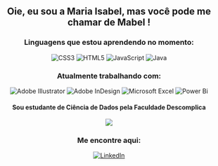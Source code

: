 <h2 align="center"> Oie, eu sou a Maria Isabel, mas você pode me chamar de Mabel ! </h2>

<div align="center">
  <h3>Linguagens que estou aprendendo no momento:</h3>

![CSS3](https://img.shields.io/badge/css3-%231572B6.svg?style=for-the-badge&logo=css3&logoColor=white)
![HTML5](https://img.shields.io/badge/html5-%23E34F26.svg?style=for-the-badge&logo=html5&logoColor=white)
![JavaScript](https://img.shields.io/badge/javascript-%23323330.svg?style=for-the-badge&logo=javascript&logoColor=%23F7DF1E)
![Java](https://img.shields.io/badge/java-%23ED8B00.svg?style=for-the-badge&logo=openjdk&logoColor=white)
</div>

<div align="center">
   <h3>Atualmente trabalhando com:</h3>
  
  ![Adobe Illustrator](https://img.shields.io/badge/adobe%20illustrator-%23FF9A00.svg?style=for-the-badge&logo=adobe%20illustrator&logoColor=white)
  ![Adobe InDesign](https://img.shields.io/badge/Adobe%20InDesign-49021F?style=for-the-badge&logo=adobeindesign&logoColor=white)
  ![Microsoft Excel](https://img.shields.io/badge/Microsoft_Excel-217346?style=for-the-badge&logo=microsoft-excel&logoColor=white)
  ![Power Bi](https://img.shields.io/badge/power_bi-F2C811?style=for-the-badge&logo=powerbi&logoColor=black)
  
</div>

<div align="center">
  <h4>Sou estudante de Ciência de Dados pela Faculdade Descomplica</h4>
  
  ![](https://geps.dev/progress/25)
</div>

<div align="center">
  <h3>Me encontre aqui:</h3>

  <a href="https://www.linkedin.com/in/mariaisabelcoms/">![LinkedIn](https://img.shields.io/badge/linkedin-%230077B5.svg?style=for-the-badge&logo=linkedin&logoColor=white)</a>
  
</div>


